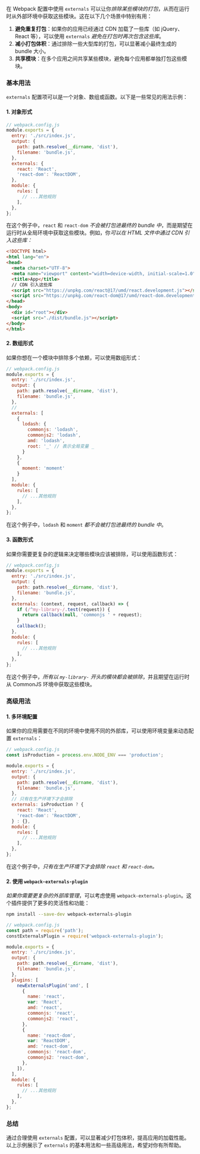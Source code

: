 在 Webpack 配置中使用 `externals` 可以让你*排除某些模块的打包*，从而在运行时从外部环境中获取这些模块。这在以下几个场景中特别有用：

1. **避免重复打包**：如果你的应用已经通过 CDN 加载了一些库（如 jQuery、React 等），可以使用 `externals` *避免在打包时再次包含这些库*。
2. **减小打包体积**：通过排除一些大型库的打包，可以显著减小最终生成的 bundle 大小。
3. **共享模块**：在多个应用之间共享某些模块，避免每个应用都单独打包这些模块。

### 基本用法

`externals` 配置项可以是一个对象、数组或函数。以下是一些常见的用法示例：

#### 1. 对象形式

```javascript
// webpack.config.js
module.exports = {
  entry: './src/index.js',
  output: {
    path: path.resolve(__dirname, 'dist'),
    filename: 'bundle.js',
  },
  externals: {
    react: 'React',
    'react-dom': 'ReactDOM',
  },
  module: {
    rules: [
      // ...其他规则
    ],
  },
};
```

在这个例子中，`react` 和 `react-dom` *不会被打包进最终的 bundle 中*，而是期望在运行时从全局环境中获取这些模块。例如，你*可以在 HTML 文件中通过 CDN 引入这些库：*

```html
<!DOCTYPE html>
<html lang="en">
<head>
  <meta charset="UTF-8">
  <meta name="viewport" content="width=device-width, initial-scale=1.0">
  <title>App</title>
  // CDN 引入这些库
  <script src="https://unpkg.com/react@17/umd/react.development.js"></script>
  <script src="https://unpkg.com/react-dom@17/umd/react-dom.development.js"></script>
</head>
<body>
  <div id="root"></div>
  <script src="./dist/bundle.js"></script>
</body>
</html>
```

#### 2. 数组形式

如果你想在一个模块中排除多个依赖，可以使用数组形式：

```javascript
// webpack.config.js
module.exports = {
  entry: './src/index.js',
  output: {
    path: path.resolve(__dirname, 'dist'),
    filename: 'bundle.js',
  },
  // 
  externals: [
    {
      lodash: {
        commonjs: 'lodash',
        commonjs2: 'lodash',
        amd: 'lodash',
        root: '_' // 表示全局变量 _
      }
    },
    {
      moment: 'moment'
    }
  ],
  module: {
    rules: [
      // ...其他规则
    ],
  },
};
```

在这个例子中，`lodash` 和 `moment` *都不会被打包进最终的 bundle 中*。

#### 3. 函数形式

如果你需要更复杂的逻辑来决定哪些模块应该被排除，可以使用函数形式：

```javascript
// webpack.config.js
module.exports = {
  entry: './src/index.js',
  output: {
    path: path.resolve(__dirname, 'dist'),
    filename: 'bundle.js',
  },
  externals: (context, request, callback) => {
    if (/^my-library-/.test(request)) {
      return callback(null, 'commonjs ' + request);
    }
    callback();
  },
  module: {
    rules: [
      // ...其他规则
    ],
  },
};
```

在这个例子中，*所有以 `my-library-` 开头的模块都会被排除*，并且期望在运行时从 CommonJS 环境中获取这些模块。

### 高级用法

#### 1. 多环境配置

如果你的应用需要在不同的环境中使用不同的外部库，可以使用环境变量来动态配置 `externals`：

```javascript
// webpack.config.js
const isProduction = process.env.NODE_ENV === 'production';

module.exports = {
  entry: './src/index.js',
  output: {
    path: path.resolve(__dirname, 'dist'),
    filename: 'bundle.js',
  },
  // 只有在生产环境下才会排除
  externals: isProduction ? {
    react: 'React',
    'react-dom': 'ReactDOM',
  } : {},
  module: {
    rules: [
      // ...其他规则
    ],
  },
};
```

在这个例子中，*只有在生产环境下才会排除 `react` 和 `react-dom`。*

#### 2. 使用 `webpack-externals-plugin`

*如果你需要更复杂的外部库管理*，可以考虑使用 `webpack-externals-plugin`。这个插件提供了更多的灵活性和功能：

```bash
npm install --save-dev webpack-externals-plugin
```

```javascript
// webpack.config.js
const path = require('path');
constExternalsPlugin = require('webpack-externals-plugin');

module.exports = {
  entry: './src/index.js',
  output: {
    path: path.resolve(__dirname, 'dist'),
    filename: 'bundle.js',
  },
  plugins: [
    newExternalsPlugin('amd', [
      {
        name: 'react',
        var: 'React',
        amd: 'react',
        commonjs: 'react',
        commonjs2: 'react',
      },
      {
        name: 'react-dom',
        var: 'ReactDOM',
        amd: 'react-dom',
        commonjs: 'react-dom',
        commonjs2: 'react-dom',
      },
    ]),
  ],
  module: {
    rules: [
      // ...其他规则
    ],
  },
};
```

### 总结

通过合理使用 `externals` 配置，可以显著减少打包体积，提高应用的加载性能。以上示例展示了 `externals` 的基本用法和一些高级用法，希望对你有所帮助。